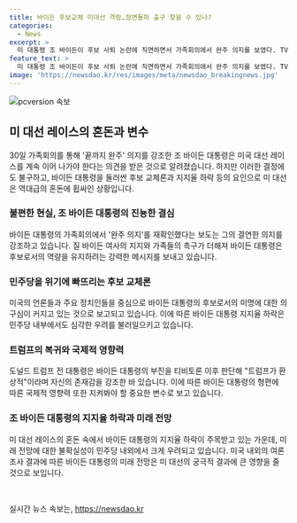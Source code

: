 ```yaml
---
title: 바이든 후보교체 미대선 격랑…정면돌파 출구 찾을 수 있나?
categories:
  - News
excerpt: >
  미 대통령 조 바이든이 후보 사퇴 논란에 직면하면서 가족회의에서 완주 의지를 보였다. TV토론 후폭풍에도 가족들은 대선 레이스를 이어가야 한다고 주장했고, 민주당 내에서는 험로에 몰렸다는 우려가 나오고 있다. 동시에 전 대통령 트럼프의 활약과 후보 교체론이 미 대선의 향방을 둘러싸고 혼란을 가중시키고 있다. 여론조사에서 또한 바이든의 지지율 하락이 나타나는 등 클라이막스에 접어든 상황이다. 뉴스 매체들은 바이든의 결정을 촉구하고, 국제적 영향력까지 우려되는 상황이 펼쳐지고 있다.
feature_text: >
  미 대통령 조 바이든이 후보 사퇴 논란에 직면하면서 가족회의에서 완주 의지를 보였다. TV토론 후폭풍에도 가족들은 대선 레이스를 이어가야 한다고 주장했고, 민주당 내에서는 험로에 몰렸다는 우려가 나오고 있다. 동시에 전 대통령 트럼프의 활약과 후보 교체론이 미 대선의 향방을 둘러싸고 혼란을 가중시키고 있다. 여론조사에서 또한 바이든의 지지율 하락이 나타나는 등 클라이막스에 접어든 상황이다. 뉴스 매체들은 바이든의 결정을 촉구하고, 국제적 영향력까지 우려되는 상황이 펼쳐지고 있다.
image: 'https://newsdao.kr/res/images/meta/newsdao_breakingnews.jpg'
---
```


<p><img src="https://newsdao.kr/res/images/meta/newsdao_breakingnews.jpg" alt="pcversion 속보" /></p>

<h2 data-ke-size="size26">미 대선 레이스의 혼돈과 변수</h2>

<p data-ke-size="size16">30일 가족회의를 통해 '끝까지 완주' 의지를 강조한 조 바이든 대통령은 미국 대선 레이스를 계속 이어 나가야 한다는 의견을 받은 것으로 알려졌습니다. 하지만 이러한 결정에도 불구하고, 바이든 대통령을 둘러싼 후보 교체론과 지지율 하락 등의 요인으로 미 대선은 역대급의 혼돈에 휩싸인 상황입니다.</p>

<h3 data-ke-size="size23">불편한 현실, 조 바이든 대통령의 진뇽한 결심</h3>

<p data-ke-size="size16">바이든 대통령의 가족회의에서 '완주 의지'를 재확인했다는 보도는 그의 결연한 의지를 강조하고 있습니다. 질 바이든 여사의 지지와 가족들의 촉구가 더해져 바이든 대통령은 후보로서의 역량을 유지하려는 강력한 메시지를 보내고 있습니다.</p>

<h3 data-ke-size="size23">민주당을 위기에 빠뜨리는 후보 교체론</h3>

<p data-ke-size="size16">미국의 언론들과 주요 정치인들을 중심으로 바이든 대통령의 후보로서의 미명에 대한 의구심이 커지고 있는 것으로 보고되고 있습니다. 이에 따른 바이든 대통령 지지율 하락은 민주당 내부에서도 심각한 우려를 불러일으키고 있습니다.</p>

<h3 data-ke-size="size23">트럼프의 복귀와 국제적 영향력</h3>

<p data-ke-size="size16">도널드 트럼프 전 대통령은 바이든 대통령의 부진을 티비토론 이후 판단해 "트럼프가 환상적"이라며 자신의 존재감을 강조한 바 있습니다. 이에 따른 바이든 대통령의 형편에 따른 국제적 영향력 또한 지켜봐야 할 중요한 변수로 보고 있습니다.</p>

<h3 data-ke-size="size23">조 바이든 대통령의 지지율 하락과 미래 전망</h3>

<p data-ke-size="size16">미 대선 레이스의 혼돈 속에서 바이든 대통령의 지지율 하락이 주목받고 있는 가운데, 미래 전망에 대한 불확실성이 민주당 내외에서 크게 우려되고 있습니다. 미국 내외의 여론조사 결과에 따른 바이든 대통령의 미래 전망은 미 대선의 궁극적 결과에 큰 영향을 줄 것으로 보입니다.</p>

<p data-ke-size="size16">&nbsp;</p>
실시간 뉴스 속보는, <a href="https://newsdao.kr" rel="dofollow">https://newsdao.kr</a>



